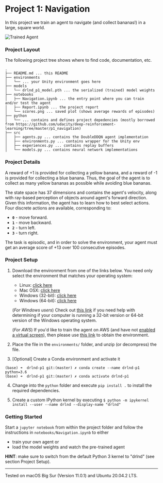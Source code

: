 [//]: # (Image References)

[image1]: https://user-images.githubusercontent.com/10624937/42135619-d90f2f28-7d12-11e8-8823-82b970a54d7e.gif "Trained Agent"

# Project 1: Navigation

In this project we train an agent to navigate (and collect bananas!) in a large, square world.  

![Trained Agent][image1]

### Project Layout

The following project tree shows where to find code, documentation, etc.

```
.
├── README.md ... this README
├── environments
│   └── ... your Unity environment goes here
├── models
│   └── drlnd_p1_model.pth ... the serialized (trained) model weights
├── notebooks
│   ├── Navigation.ipynb ... the entry point where you can train and/or test the agent
│   ├── Report.ipynb ... the project report
│   └── scores.png ... saved plot (shows average rewards of episodes)
├── python
│   └── ... contains and defines project depedencies (mostly borrowed from https://github.com/udacity/deep-reinforcement-learning/tree/master/p1_navigation)
├── src
│   ├── agents.py ... contains the DoubleDDQN agent implementation
│   ├── environments.py ... contains wrapper for the Unity env
│   ├── experiences.py ... contains replay buffers
│   └── models.py ... contains neural network implementations
```

### Project Details

A reward of +1 is provided for collecting a yellow banana, and a reward of -1 is provided for collecting a blue banana.  Thus, the goal of the agent is to collect as many yellow bananas as possible while avoiding blue bananas.  

The state space has 37 dimensions and contains the agent's velocity, along with ray-based perception of objects around agent's forward direction.  Given this information, the agent has to learn how to best select actions.  Four discrete actions are available, corresponding to:
- **`0`** - move forward.
- **`1`** - move backward.
- **`2`** - turn left.
- **`3`** - turn right.

The task is episodic, and in order to solve the environment, your agent must get an average score of +13 over 100 consecutive episodes.

### Project Setup

1. Download the environment from one of the links below.  You need only select the environment that matches your operating system:
    - Linux: [click here](https://s3-us-west-1.amazonaws.com/udacity-drlnd/P1/Banana/Banana_Linux.zip)
    - Mac OSX: [click here](https://s3-us-west-1.amazonaws.com/udacity-drlnd/P1/Banana/Banana.app.zip)
    - Windows (32-bit): [click here](https://s3-us-west-1.amazonaws.com/udacity-drlnd/P1/Banana/Banana_Windows_x86.zip)
    - Windows (64-bit): [click here](https://s3-us-west-1.amazonaws.com/udacity-drlnd/P1/Banana/Banana_Windows_x86_64.zip)
    
    (_For Windows users_) Check out [this link](https://support.microsoft.com/en-us/help/827218/how-to-determine-whether-a-computer-is-running-a-32-bit-version-or-64) if you need help with determining if your computer is running a 32-bit version or 64-bit version of the Windows operating system.

    (_For AWS_) If you'd like to train the agent on AWS (and have not [enabled a virtual screen](https://github.com/Unity-Technologies/ml-agents/blob/master/docs/Training-on-Amazon-Web-Service.md)), then please use [this link](https://s3-us-west-1.amazonaws.com/udacity-drlnd/P1/Banana/Banana_Linux_NoVis.zip) to obtain the environment.

2. Place the file in the `environments/` folder, and unzip (or decompress) the file. 

3. [Optional] Create a Conda environment and activate it
```
(base) ➜  drlnd-p1 git:(master) ✗ conda create --name drlnd-p1 python=3.6
(base) ➜  drlnd-p1 git:(master) ✗ conda activate drlnd-p1
```

4. Change into the `python` folder and execute `pip install .` to install the required dependencies.

5. Create a custom IPython kernel by executing `$ python -m ipykernel install --user --name drlnd --display-name "drlnd"`

### Getting Started

Start a `jupyter notebook` from within the project folder and follow the instructions in `notebooks/Navigation.ipynb` to either
* train your own agent or
* load the model weights and watch the pre-trained agent

__HINT__: make sure to switch from the default Python 3 kernel to "drlnd" (see section Project Setup).

---

Tested on macOS Big Sur (Version 11.0.1) and Ubuntu 20.04.2 LTS.